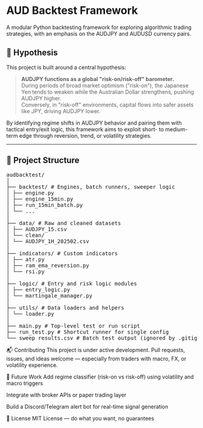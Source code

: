 # AUD Backtest Framework

A modular Python backtesting framework for exploring algorithmic trading strategies, with an emphasis on the AUDJPY and AUDUSD currency pairs.

## 🧠 Hypothesis

This project is built around a central hypothesis:

> **AUDJPY functions as a global "risk-on/risk-off" barometer.**  
> During periods of broad market optimism ("risk-on"), the Japanese Yen tends to weaken while the Australian Dollar strengthens, pushing AUDJPY higher.  
> Conversely, in "risk-off" environments, capital flows into safer assets like JPY, driving AUDJPY lower.

By identifying regime shifts in AUDJPY behavior and pairing them with tactical entry/exit logic, this framework aims to exploit short- to medium-term edge through reversion, trend, or volatility strategies.

---

## 📂 Project Structure

<pre>audbacktest/
│
├── backtest/ # Engines, batch runners, sweeper logic
│ ├── engine.py
│ ├── engine_15min.py
│ ├── run_15min_batch.py
│ └── ...
│
├── data/ # Raw and cleaned datasets
│ ├── AUDJPY_15.csv
│ └── clean/
│ └── AUDJPY_1H_202502.csv
│
├── indicators/ # Custom indicators
│ ├── atr.py
│ ├── ram_ema_reversion.py
│ └── rsi.py
│
├── logic/ # Entry and risk logic modules
│ ├── entry_logic.py
│ └── martingale_manager.py
│
├── utils/ # Data loaders and helpers
│ └── loader.py
│
├── main.py # Top-level test or run script
├── run_test.py # Shortcut runner for single config
└── sweep_results.csv # Batch test output (ignored by .gitignore)</pre>
📬 Contributing
This project is under active development.
Pull requests, issues, and ideas welcome — especially from traders with macro, FX, or volatility experience.

🧠 Future Work
Add regime classifier (risk-on vs risk-off) using volatility and macro triggers

Integrate with broker APIs or paper trading layer

Build a Discord/Telegram alert bot for real-time signal generation

📜 License
MIT License — do what you want, no guarantees
